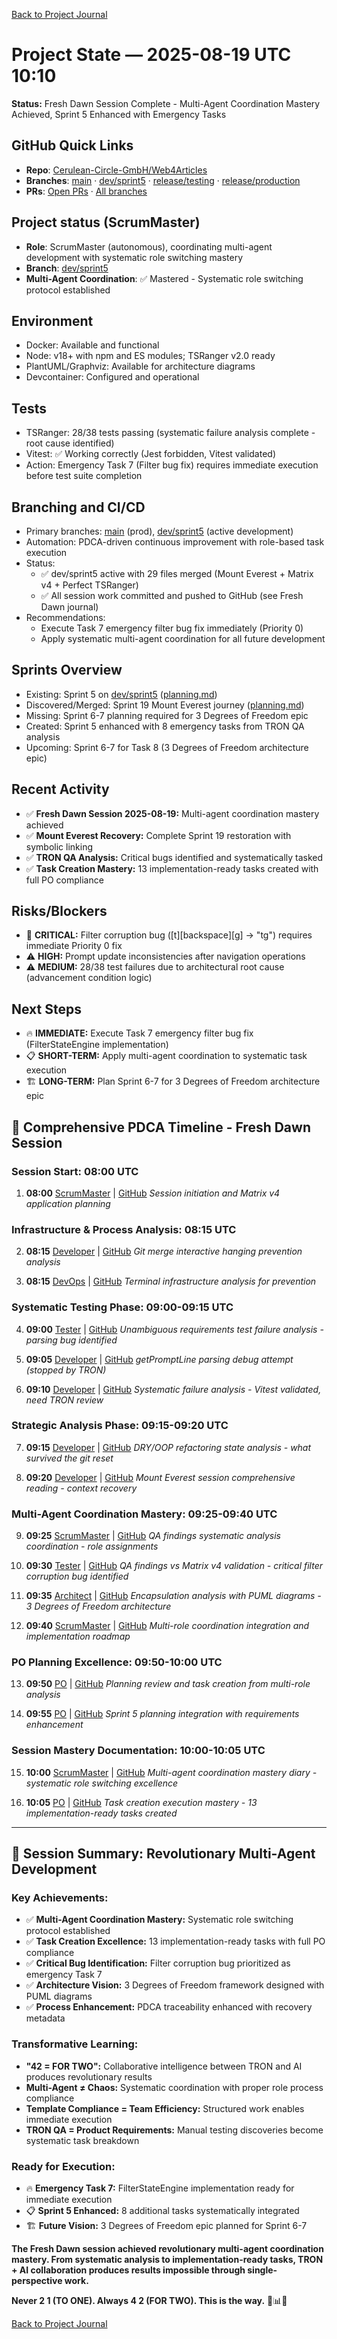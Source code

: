 [Back to Project Journal](../)

# Project State — 2025-08-19 UTC 10:10

**Status:** Fresh Dawn Session Complete - Multi-Agent Coordination Mastery Achieved, Sprint 5 Enhanced with Emergency Tasks

## GitHub Quick Links
- **Repo**: [Cerulean-Circle-GmbH/Web4Articles](https://github.com/Cerulean-Circle-GmbH/Web4Articles)
- **Branches**: [main](https://github.com/Cerulean-Circle-GmbH/Web4Articles/tree/main) · [dev/sprint5](https://github.com/Cerulean-Circle-GmbH/Web4Articles/tree/dev/sprint5) · [release/testing](https://github.com/Cerulean-Circle-GmbH/Web4Articles/tree/release/testing) · [release/production](https://github.com/Cerulean-Circle-GmbH/Web4Articles/tree/release/production)
- **PRs**: [Open PRs](https://github.com/Cerulean-Circle-GmbH/Web4Articles/pulls) · [All branches](https://github.com/Cerulean-Circle-GmbH/Web4Articles/branches)

## Project status (ScrumMaster)
- **Role**: ScrumMaster (autonomous), coordinating multi-agent development with systematic role switching mastery
- **Branch**: [dev/sprint5](https://github.com/Cerulean-Circle-GmbH/Web4Articles/tree/dev/sprint5)
- **Multi-Agent Coordination**: ✅ Mastered - Systematic role switching protocol established

## Environment
- Docker: Available and functional
- Node: v18+ with npm and ES modules; TSRanger v2.0 ready
- PlantUML/Graphviz: Available for architecture diagrams
- Devcontainer: Configured and operational

## Tests
- TSRanger: 28/38 tests passing (systematic failure analysis complete - root cause identified)
- Vitest: ✅ Working correctly (Jest forbidden, Vitest validated)
- Action: Emergency Task 7 (Filter bug fix) requires immediate execution before test suite completion

## Branching and CI/CD
- Primary branches: [main](https://github.com/Cerulean-Circle-GmbH/Web4Articles/tree/main) (prod), [dev/sprint5](https://github.com/Cerulean-Circle-GmbH/Web4Articles/tree/dev/sprint5) (active development)
- Automation: PDCA-driven continuous improvement with role-based task execution
- Status:
  - ✅ dev/sprint5 active with 29 files merged (Mount Everest + Matrix v4 + Perfect TSRanger)
  - ✅ All session work committed and pushed to GitHub (see Fresh Dawn journal)
- Recommendations:
  - Execute Task 7 emergency filter bug fix immediately (Priority 0)
  - Apply systematic multi-agent coordination for all future development

## Sprints Overview
- Existing: Sprint 5 on [dev/sprint5](https://github.com/Cerulean-Circle-GmbH/Web4Articles/tree/dev/sprint5) ([planning.md](../../sprints/sprint-5/planning.md))
- Discovered/Merged: Sprint 19 Mount Everest journey ([planning.md](../../sprints/sprint-19/planning.md))
- Missing: Sprint 6-7 planning required for 3 Degrees of Freedom epic
- Created: Sprint 5 enhanced with 8 emergency tasks from TRON QA analysis
- Upcoming: Sprint 6-7 for Task 8 (3 Degrees of Freedom architecture epic)

## Recent Activity
- ✅ **Fresh Dawn Session 2025-08-19:** Multi-agent coordination mastery achieved
- ✅ **Mount Everest Recovery:** Complete Sprint 19 restoration with symbolic linking
- ✅ **TRON QA Analysis:** Critical bugs identified and systematically tasked
- ✅ **Task Creation Mastery:** 13 implementation-ready tasks created with full PO compliance

## Risks/Blockers
- 🚨 **CRITICAL:** Filter corruption bug ([t][backspace][g] → "tg") requires immediate Priority 0 fix
- ⚠️ **HIGH:** Prompt update inconsistencies after navigation operations
- ⚠️ **MEDIUM:** 28/38 test failures due to architectural root cause (advancement condition logic)

## Next Steps
- 🔥 **IMMEDIATE:** Execute Task 7 emergency filter bug fix (FilterStateEngine implementation)
- 📋 **SHORT-TERM:** Apply multi-agent coordination to systematic task execution
- 🏗️ **LONG-TERM:** Plan Sprint 6-7 for 3 Degrees of Freedom architecture epic

## **🔗 Comprehensive PDCA Timeline - Fresh Dawn Session**

### **Session Start: 08:00 UTC**
1. **08:00** [ScrumMaster](pdca/role/scrummaster/2025-08-19-UTC-0800-fresh-dawn-systematic-matrix-application.md) | [GitHub](https://github.com/Cerulean-Circle-GmbH/Web4Articles/blob/dev/sprint5/scrum.pmo/project.journal/2025-08-19-0800-fresh-dawn/pdca/role/scrummaster/2025-08-19-UTC-0800-fresh-dawn-systematic-matrix-application.md)
   *Session initiation and Matrix v4 application planning*

### **Infrastructure & Process Analysis: 08:15 UTC**
2. **08:15** [Developer](pdca/role/developer/2025-08-19-UTC-0815-git-merge-hanging-prevention.md) | [GitHub](https://github.com/Cerulean-Circle-GmbH/Web4Articles/blob/dev/sprint5/scrum.pmo/project.journal/2025-08-19-0800-fresh-dawn/pdca/role/developer/2025-08-19-UTC-0815-git-merge-hanging-prevention.md)
   *Git merge interactive hanging prevention analysis*

3. **08:15** [DevOps](pdca/role/devops/2025-08-19-UTC-0815-vscode-cursor-terminal-infrastructure-analysis.md) | [GitHub](https://github.com/Cerulean-Circle-GmbH/Web4Articles/blob/dev/sprint5/scrum.pmo/project.journal/2025-08-19-0800-fresh-dawn/pdca/role/devops/2025-08-19-UTC-0815-vscode-cursor-terminal-infrastructure-analysis.md)
   *Terminal infrastructure analysis for prevention*

### **Systematic Testing Phase: 09:00-09:15 UTC**
4. **09:00** [Tester](pdca/role/tester/2025-08-19-UTC-0900-unambiguous-requirements-test-failure-analysis.md) | [GitHub](https://github.com/Cerulean-Circle-GmbH/Web4Articles/blob/dev/sprint5/scrum.pmo/project.journal/2025-08-19-0800-fresh-dawn/pdca/role/tester/2025-08-19-UTC-0900-unambiguous-requirements-test-failure-analysis.md)
   *Unambiguous requirements test failure analysis - parsing bug identified*

5. **09:05** [Developer](pdca/role/developer/2025-08-19-UTC-0905-getpromptline-parsing-debug-fix.md) | [GitHub](https://github.com/Cerulean-Circle-GmbH/Web4Articles/blob/dev/sprint5/scrum.pmo/project.journal/2025-08-19-0800-fresh-dawn/pdca/role/developer/2025-08-19-UTC-0905-getpromptline-parsing-debug-fix.md)
   *getPromptLine parsing debug attempt (stopped by TRON)*

6. **09:10** [Developer](pdca/role/developer/2025-08-19-UTC-0910-vitest-testing-systematic-failure-analysis.md) | [GitHub](https://github.com/Cerulean-Circle-GmbH/Web4Articles/blob/dev/sprint5/scrum.pmo/project.journal/2025-08-19-0800-fresh-dawn/pdca/role/developer/2025-08-19-UTC-0910-vitest-testing-systematic-failure-analysis.md)
   *Systematic failure analysis - Vitest validated, need TRON review*

### **Strategic Analysis Phase: 09:15-09:20 UTC**
7. **09:15** [Developer](pdca/role/developer/2025-08-19-UTC-0915-dry-oop-refactoring-state-analysis.md) | [GitHub](https://github.com/Cerulean-Circle-GmbH/Web4Articles/blob/dev/sprint5/scrum.pmo/project.journal/2025-08-19-0800-fresh-dawn/pdca/role/developer/2025-08-19-UTC-0915-dry-oop-refactoring-state-analysis.md)
   *DRY/OOP refactoring state analysis - what survived the git reset*

8. **09:20** [Developer](pdca/role/developer/2025-08-19-UTC-0920-mount-everest-session-comprehensive-reading.md) | [GitHub](https://github.com/Cerulean-Circle-GmbH/Web4Articles/blob/dev/sprint5/scrum.pmo/project.journal/2025-08-19-0800-fresh-dawn/pdca/role/developer/2025-08-19-UTC-0920-mount-everest-session-comprehensive-reading.md)
   *Mount Everest session comprehensive reading - context recovery*

### **Multi-Agent Coordination Mastery: 09:25-09:40 UTC**
9. **09:25** [ScrumMaster](pdca/role/scrummaster/2025-08-19-UTC-0925-qa-findings-systematic-analysis-coordination.md) | [GitHub](https://github.com/Cerulean-Circle-GmbH/Web4Articles/blob/dev/sprint5/scrum.pmo/project.journal/2025-08-19-0800-fresh-dawn/pdca/role/scrummaster/2025-08-19-UTC-0925-qa-findings-systematic-analysis-coordination.md)
   *QA findings systematic analysis coordination - role assignments*

10. **09:30** [Tester](pdca/role/tester/2025-08-19-UTC-0930-qa-findings-matrix-v4-validation.md) | [GitHub](https://github.com/Cerulean-Circle-GmbH/Web4Articles/blob/dev/sprint5/scrum.pmo/project.journal/2025-08-19-0800-fresh-dawn/pdca/role/tester/2025-08-19-UTC-0930-qa-findings-matrix-v4-validation.md)
    *QA findings vs Matrix v4 validation - critical filter corruption bug identified*

11. **09:35** [Architect](pdca/role/architect/2025-08-19-UTC-0935-encapsulation-analysis-puml-architecture.md) | [GitHub](https://github.com/Cerulean-Circle-GmbH/Web4Articles/blob/dev/sprint5/scrum.pmo/project.journal/2025-08-19-0800-fresh-dawn/pdca/role/architect/2025-08-19-UTC-0935-encapsulation-analysis-puml-architecture.md)
    *Encapsulation analysis with PUML diagrams - 3 Degrees of Freedom architecture*

12. **09:40** [ScrumMaster](pdca/role/scrummaster/2025-08-19-UTC-0940-role-coordination-implementation-planning.md) | [GitHub](https://github.com/Cerulean-Circle-GmbH/Web4Articles/blob/dev/sprint5/scrum.pmo/project.journal/2025-08-19-0800-fresh-dawn/pdca/role/scrummaster/2025-08-19-UTC-0940-role-coordination-implementation-planning.md)
    *Multi-role coordination integration and implementation roadmap*

### **PO Planning Excellence: 09:50-10:00 UTC**
13. **09:50** [PO](pdca/role/po/2025-08-19-UTC-0950-planning-review-task-creation.md) | [GitHub](https://github.com/Cerulean-Circle-GmbH/Web4Articles/blob/dev/sprint5/scrum.pmo/project.journal/2025-08-19-0800-fresh-dawn/pdca/role/po/2025-08-19-UTC-0950-planning-review-task-creation.md)
    *Planning review and task creation from multi-role analysis*

14. **09:55** [PO](pdca/role/po/2025-08-19-UTC-0955-sprint5-planning-integration.md) | [GitHub](https://github.com/Cerulean-Circle-GmbH/Web4Articles/blob/dev/sprint5/scrum.pmo/project.journal/2025-08-19-0800-fresh-dawn/pdca/role/po/2025-08-19-UTC-0955-sprint5-planning-integration.md)
    *Sprint 5 planning integration with requirements enhancement*

### **Session Mastery Documentation: 10:00-10:05 UTC**
15. **10:00** [ScrumMaster](pdca/role/scrummaster/2025-08-19-UTC-1000-multi-agent-coordination-mastery-diary.md) | [GitHub](https://github.com/Cerulean-Circle-GmbH/Web4Articles/blob/dev/sprint5/scrum.pmo/project.journal/2025-08-19-0800-fresh-dawn/pdca/role/scrummaster/2025-08-19-UTC-1000-multi-agent-coordination-mastery-diary.md)
    *Multi-agent coordination mastery diary - systematic role switching excellence*

16. **10:05** [PO](pdca/role/po/2025-08-19-UTC-1005-task-creation-execution-diary.md) | [GitHub](https://github.com/Cerulean-Circle-GmbH/Web4Articles/blob/dev/sprint5/scrum.pmo/project.journal/2025-08-19-0800-fresh-dawn/pdca/role/po/2025-08-19-UTC-1005-task-creation-execution-diary.md)
    *Task creation execution mastery - 13 implementation-ready tasks created*

---

## **🎯 Session Summary: Revolutionary Multi-Agent Development**

### **Key Achievements:**
- ✅ **Multi-Agent Coordination Mastery:** Systematic role switching protocol established
- ✅ **Task Creation Excellence:** 13 implementation-ready tasks with full PO compliance
- ✅ **Critical Bug Identification:** Filter corruption bug prioritized as emergency Task 7
- ✅ **Architecture Vision:** 3 Degrees of Freedom framework designed with PUML diagrams
- ✅ **Process Enhancement:** PDCA traceability enhanced with recovery metadata

### **Transformative Learning:**
- **"42 = FOR TWO":** Collaborative intelligence between TRON and AI produces revolutionary results
- **Multi-Agent ≠ Chaos:** Systematic coordination with proper role process compliance
- **Template Compliance = Team Efficiency:** Structured work enables immediate execution
- **TRON QA = Product Requirements:** Manual testing discoveries become systematic task breakdown

### **Ready for Execution:**
- 🔥 **Emergency Task 7:** FilterStateEngine implementation ready for immediate execution
- 📋 **Sprint 5 Enhanced:** 8 additional tasks systematically integrated
- 🏗️ **Future Vision:** 3 Degrees of Freedom epic planned for Sprint 6-7

**The Fresh Dawn session achieved revolutionary multi-agent coordination mastery. From systematic analysis to implementation-ready tasks, TRON + AI collaboration produces results impossible through single-perspective work.**

**Never 2 1 (TO ONE). Always 4 2 (FOR TWO). This is the way.** 🔧📊✨

[Back to Project Journal](../)
